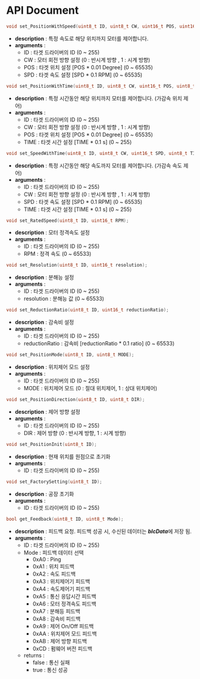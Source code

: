 # API Document

```c
void set_PositionWithSpeed(uint8_t ID, uint8_t CW, uint16_t POS, uint16_t SPD);
```
* **description** : 특정 속도로 해당 위치까지 모터를 제어합니다.
* **arguments** :
  * ID : 타겟 드라이버의 ID (0 ~ 255)
  * CW : 모터 회전 방향 설정 (0 : 반시계 방향 , 1 : 시계 방향)
  * POS : 타겟 위치 설정 [POS * 0.01 Degree] (0 ~ 65535)
  * SPD : 타겟 속도 설정 [SPD * 0.1 RPM] (0 ~ 65535)
  
```c
void set_PositionWithTime(uint8_t ID, uint8_t CW, uint16_t POS, uint8_t TIME);
```
* **description** : 특정 시간동안 해당 위치까지 모터를 제어합니다. (가감속 위치 제어)
* **arguments** :
  * ID : 타겟 드라이버의 ID (0 ~ 255)
  * CW : 모터 회전 방향 설정 (0 : 반시계 방향 , 1 : 시계 방향)
  * POS : 타겟 위치 설정 [POS * 0.01 Degree] (0 ~ 65535)
  * TIME : 타겟 시간 설정 [TIME * 0.1 s] (0 ~ 255)
  
```c
void set_SpeedWithTime(uint8_t ID, uint8_t CW, uint16_t SPD, uint8_t TIME);
```
* **description** : 특정 시간동안 해당 속도까지 모터를 제어합니다. (가감속 속도 제어)
* **arguments** :
  * ID : 타겟 드라이버의 ID (0 ~ 255)
  * CW : 모터 회전 방향 설정 (0 : 반시계 방향 , 1 : 시계 방향)
  * SPD : 타겟 속도 설정 [SPD * 0.1 RPM] (0 ~ 65535)
  * TIME : 타겟 시간 설정 [TIME * 0.1 s] (0 ~ 255)
  
```c
void set_RatedSpeed(uint8_t ID, uint16_t RPM);
```
* **description** : 모터 정격속도 설정
* **arguments** :
  * ID : 타겟 드라이버의 ID (0 ~ 255)
  * RPM : 정격 속도 (0 ~ 65533)
  
```c
void set_Resolution(uint8_t ID, uint16_t resolution);
```
* **description** : 분해능 설정
* **arguments** :
  * ID : 타겟 드라이버의 ID (0 ~ 255)
  * resolution : 분해능 값 (0 ~ 65533)
  
```c
void set_ReductionRatio(uint8_t ID, uint16_t reductionRatio);
```
* **description** : 감속비 설정
* **arguments** :
  * ID : 타겟 드라이버의 ID (0 ~ 255)
  * reductionRatio : 감속비 [reductionRatio * 0.1 ratio] (0 ~ 65533)
  
```c
void set_PositionMode(uint8_t ID, uint8_t MODE);
```
* **description** : 위치제어 모드 설정
* **arguments** :
  * ID : 타겟 드라이버의 ID (0 ~ 255)
  * MODE : 위치제어 모드 (0 : 절대 위치제어, 1 : 상대 위치제어)
  
```c
void set_PositionDirection(uint8_t ID, uint8_t DIR);
```
* **description** : 제어 방향 설정
* **arguments** :
  * ID : 타겟 드라이버의 ID (0 ~ 255)
  * DIR : 제어 방향 (0 : 반시계 방향, 1 : 시계 방향)
  
```c
void set_PositionInit(uint8_t ID);
```
* **description** : 현재 위치를 원점으로 초기화
* **arguments** :
  * ID : 타겟 드라이버의 ID (0 ~ 255)
  
```c
void set_FactorySetting(uint8_t ID);
```
* **description** : 공장 초기화
* **arguments** :
  * ID : 타겟 드라이버의 ID (0 ~ 255)
  
  
```c
bool get_Feedback(uint8_t ID, uint8_t Mode); 
```
* **description** : 피드백 요청. 피드백 성공 시, 수신된 데이터는 ***blcData***에 저장 됨.
* **arguments** :
  * ID : 타겟 드라이버의 ID (0 ~ 255)
  * Mode : 피드백 데이터 선택
    * 0xA0 : Ping
    * 0xA1 : 위치 피드백
    * 0xA2 : 속도 피드백
    * 0xA3 : 위치제어기 피드백
    * 0xA4 : 속도제어기 피드백
    * 0xA5 : 통신 응답시간 피드백
    * 0xA6 : 모터 정격속도 피드백
    * 0xA7 : 분해등 피드백
    * 0xA8 : 감속비 피드백
    * 0xA9 : 제어 On/Off 피드백
    * 0xAA : 위치제어 모드 피드백
    * 0xAB : 제어 방향 피드백
    * 0xCD : 펌웨어 버전 피드백
  * returns :
    * false : 통신 실패
    * true : 통신 성공
